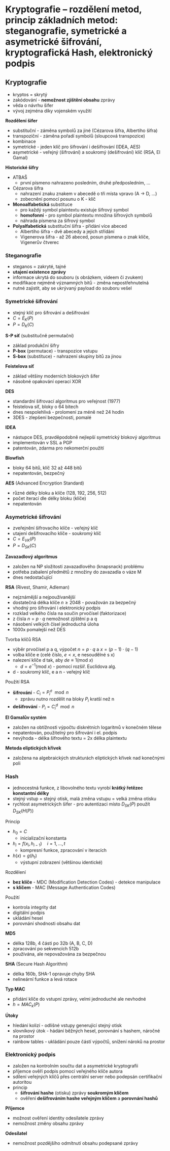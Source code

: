 # Kryptografie – rozdělení metod, princip základních metod: steganografie, symetrické a asymetrické šifrování, kryptografická Hash, elektronický podpis

## Kryptografie

- kryptos = skrytý
- zakódování - **nemožnost zjištění obsahu** zprávy
- věda o návrhu šifer
- vývoj zejména díky vojenském využití

**Rozdělení šifer**
- substituční - záměna symbolů za jiné (Cézarova šifra, Albertiho šifra)
- transpoziční - záměna pořadí symbolů (sloupcová transpozice)
- kombinace
- symetrické - jeden klíč pro šifrování i dešifrování (IDEA, AES)
- asymetrické - veřejný (šifrování) a soukromý (dešifrování) klíč (RSA, El Gamal)

**Historické šifry**
- ATBAŠ
	- první písmeno nahrazeno posledním, druhé předposledním, ...
- Cézarova šifra
	- nahrazení znaku znakem v abecedě o tři místa vpravo (A -> D, ...)
	- zobecnění pomocí posunu o K - klíč
- **Monoalfabetická** substituce
	- pro každý symbol plaintextu existuje šifrový symbol
	- **homofonní** - pro symbol plaintextu množina šifrových symbolů
	- náhrada písmena za šifrový symbol
- **Polyalfabetická** substituční šifra - přidání více abeced
	- Albertiho šifra - dvě abecedy a jejich střídání
	- Vigenerova šifra - až 26 abeced, posun písmena o znak klíče, Vigenerův čtverec

### Steganografie

- steganos = zakryté, tajné
- **utajení existence zprávy**
- informace ukrytá do souboru (s obrázkem, videem či zvukem)
- modifikace nejméně významných bitů - změna nepostřehnutelná
- nutné zajistit, aby se ukrývaný payload do souboru vešel

### Symetrické šifrování

- stejný klíč pro šifrování a dešifrování
- $C = E_{K}(P)$
- $P = D_{K}(C)$

**S-P síť** (substitučně permutační)
- základ produkční šifry
- **P-box** (permutace) - transpozice vstupu
- **S-box** (substituce) - nahrazení skupiny bitů za jinou

**Feistelova síť**
- základ většiny moderních blokových šifer
- násobné opakování operací XOR

**DES**
- standardní šifrovací algoritmus pro veřejnost (1977)
- feistelova síť, bloky o 64 bitech
- dnes nespolehlivá - prolomení za méně než 24 hodin
- 3DES - zlepšení bezpečnosti, pomalé

**IDEA**
- nástupce DES, pravděpodobně nejlepší symetrický blokový algoritmus
- implementován v SSL a PGP
- patentován, zdarma pro nekomerční použití

**Blowfish**
- bloky 64 bitů, klíč 32 až 448 bitů
- nepatentován, bezpečný

**AES** (Advanced Encryption Standard)
- různé délky bloku a klíče (128, 192, 256, 512)
- počet iterací dle délky bloku (klíče)
- nepatentován

### Asymetrické šifrování

- zveřejnění šifrovacího klíče - veřejný klíč
- utajení dešifrovacího klíče - soukromý klíč
- $C = E_{VK}(P)$
- $P = D_{SK}(C)$

**Zavazadlový algoritmus**
- založen na NP složitosti zavazadlového (knapsnack) problému
- potřeba zabalení předmětů z množiny do zavazadla o váze M
- dnes nedostačující

**RSA** (Rivest, Shamir, Adleman)
- nejznámější a nejpoužívanější
- dostatečná délka klíče $n \geq 2048$ - považován za bezpečný
- vhodný pro šifrování i elektronický podpis
- rozklad velkého čísla na součin prvočísel (faktorizace)
- z čísla $n = p \cdot q$ nemožnost zjištění p a q
- násobení velkých čísel jednoduchá úloha
- 1000x pomalejší než DES

Tvorba klíčů RSA
- výběr prvočísel p a q, výpočet $n = p \cdot q$ a $x = (p-1) \cdot (q-1)$
- volba klíče e (celé číslo, $e < x$, e nesoudělné s x)
- nalezení klíče d tak, aby $de \equiv 1 (\text{mod }x)$
	- $d = e^{-1} (\text{mod }x)$ - pomocí rozšíř. Euclidova alg.
- d - soukromý klíč, e a n - veřejný klíč

Použití RSA
- **šifrování** - $C_{i} = P_{i}^e \mod n$
	- zprávu nutno rozdělit na bloky $P_{i}$ kratší než n
- **dešifrování** - $P_{i} = C_{i}^d \mod n$

**El Gamalův systém**
- založen na obtížnosti výpočtu diskrétních logaritmů v konečném tělese
- nepatentován, použitelný pro šifrování i el. podpis
- nevýhoda - délka šifrového textu = 2x délka plaintextu

**Metoda eliptických křivek**
- založena na algebraických strukturách eliptických křivek nad konečnými poli

### Hash

- jednocestná funkce, z libovolného textu vyrobí **krátký řetězec konstantní délky**
- stejný vstup = stejný otisk, malá změna vstupu = velká změna otisku
- rychlost asymetrických šifer - pro autentizaci místo $D_{SK}(P)$ použít $D_{SK}(H(P))$

Princip
- $h_{0} = C$
	- inicializační konstanta
- $h_{i} = f(x_{i}, h_{i-1}) \quad i = 1,\dots,t$
	- kompresní funkce, zpracování v iteracích
- $h(x) = g(h_{t})$
	- výstupní zobrazení (většinou identické)

Rozdělení
- **bez klíče** - MDC (Modification Detection Codes) - detekce manipulace
- **s klíčem** - MAC (Message Authentication Codes)

Použití
- kontrola integrity dat
- digitální podpis
- ukládání hesel
- porovnání shodnosti obsahu dat

**MD5**
- délka 128b, 4 části po 32b (A, B, C, D)
- zpracování po sekvencích 512b
- používána, ale nepovažována za bezpečnou

**SHA** (Secure Hash Algorithm)
- délka 160b, SHA-1 opravuje chyby SHA
- nelineární funkce a levá rotace

**Typ MAC**
- přidání klíče do vstupní zprávy, velmi jednoduché ale nevhodné
- $h = MAC_{k}(P)$

**Útoky**
- hledání kolizí - odlišné vstupy generující stejný otisk
- slovníkový útok - hádání běžných hesel, porovnání s hashem, náročné na prostor
- rainbow tables - ukládání pouze částí výpočtů, snížení nároků na prostor

### Elektronický podpis

- založen na kontrolním součtu dat a asymetrické kryptografii
- příjemce ověří podpis pomocí veřejného klíče autora
- sdílení veřejných klíčů přes centrální server nebo podepsán certifikační autoritou
- princip
	- **šifrování hashe** (otisku) zprávy **soukromým klíčem**
	- ověření **dešifrováním hashe veřejným klíčem** a **porovnání hashů**

**Příjemce**
- možnost ověření identity odesílatele zprávy
- nemožnost změny obsahu zprávy

**Odesílatel**
- nemožnost pozdějšího odmítnutí obsahu podepsané zprávy